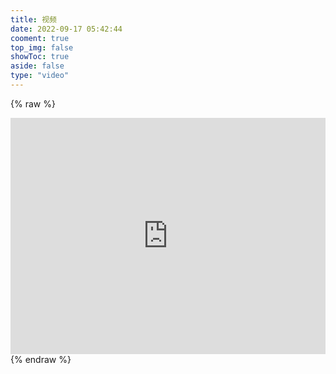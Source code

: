 ```yaml
---
title: 视频
date: 2022-09-17 05:42:44
cooment: true
top_img: false
showToc: true
aside: false
type: "video"
---
```


{% raw %}
<div style="position: relative; width: 100%; height: 0; padding-bottom: 75%;">
<iframe src="https://www.bilibili.com/833fa99f-e616-4b4d-8126-574f45430b05" scrolling="no" border="0" frameborder="no" framespacing="0" allowfullscreen="true" style="position: absolute; width: 100%; height: 100%; left: 0; top: 0;"></iframe>
</div>
{% endraw %}